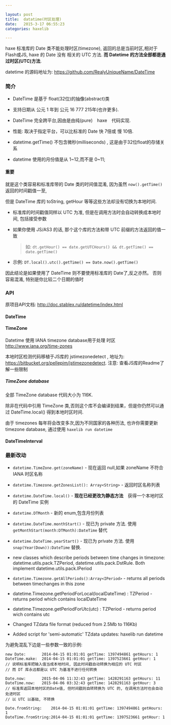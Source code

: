 ```yaml
---

layout: post
title:  datatime(时区处理)
date:   2015-3-17 06:55:23
categories: haxelib

---
```


haxe 标准库的 Date 类不能处理时区(timezone), 返回的总是当前时区,相对于 Flash或JS, haxe 的 Date 没有 相关的 UTC 方法.
**而 Datetime 的方法全部都是通过时区(UTC)方法**.

datetime 的源码地址为: <https://github.com/RealyUniqueName/DateTime>

<!-- more -->


### 简介

* DateTime 是基于 float(32位)的抽像(abstract)类

* 支持日期从 公元 1 年到 公元 16 777 215年(也许更多).

* DateTime 完全跨平台,因由是由纯(pure)　haxe　代码实现.

* 性能: 取决于指定平台，可以比标准的 Date 快 7倍或 慢 10倍.

* datetime.getTime() 不包含微秒(milliseconds) , 这是由于32位float的存储关系

* datetime 使用的月份值是从 1~12,而不是 0~11;

#### 重要

就是这个类容易和标准库带的 Date 类的时间值混淆, 因为虽然 `now().getTime()` 返回的时间戳值一至,

但是 DateTime 库的 toString, getHour 等等这些方法却没有切换为本地时间.

* 标准库的时间戳值同样以 UTC 为准, 但是在调用方法时会自动转换成本地时间, 包括接受参数

* 如果你使用 JS/AS3 的话, 那个这个库的方法和带 UTC 前缀的方法返回的值一致

  > 如: `dt.getHour() == date.getUTCHours() && dt.getTime() == date.getTime()`

* 示例: `DT.local().utc().getTime() == Date.now().getTime()`

因此结论是如果使用了 DateTime 则不要使用标准库的 Date了,反之亦然。 否则容易混淆, 特别是你比较二个日期的值时

### API

原项目API文档: <http://doc.stablex.ru/datetime/index.html>

#### DateTime


#### TimeZone

Datetime 使用 IANA timezone database用于处理 时区  <http://www.iana.org/time-zones>

本地时区检测代码移植于JS库的 jstimezonedetect , 地址为: <https://bitbucket.org/pellepim/jstimezonedetect>.
注意: 查看JS库的Readme了解一些限制

##### TimeZone database

全部 TimeZone database 代码大小为 116K.

除非在代码中引用 TimeZone 类,否则这个库不会编译到结果，但是你仍然可以通过 DateTime.local() 得到本地时区时间.

由于 timezones 每年将会改变多次,因为不同国家的各种历法, 也许你需要更新 timezone database,
通过使用 `haxelib run datetime`

#### DateTimeInterval


### 最新改动

* `datetime.TimeZone.get(zoneName)` - 现在返回 null,如果 zoneName 不符合 IANA 时区名称

* `datetime.Timezone.getZonesList(): Array<String>` - 返回时区名称列表

* `datetime.DateTime.local()` - **现在已经更改为静态方法**　获得一个本地时区的 DateTime 实例

* `datetime.DTMonth`  - 新的 enum,包含月份列表

* `datetime.DateTime.monthStart()` - 现已为 private 方法. 使用 `getMonthStart(month:DTMonth):DateTime` 替代

* `datetime.DateTime.yearStart()` - 现已为 private 方法. 使用 `snap(Year(Down)):DateTime` 替换.

* new classes which describe periods between time changes in timezone: datetime.utils.pack.TZPeriod, datetime.utils.pack.DstRule. Both implement datetime.utils.pack.IPeriod

* `datetime.Timezone.getAllPeriods():Array<IPeriod>` - returns all periods between timechanges in this zone

* datetime.Timezone.getPeriodForLocal(localDateTime) : TZPeriod - returns period which contains localDateTime

* datetime.Timezone.getPeriodForUtc(utc) : TZPeriod - returns period wich contains utc

* Changed TZdata file format (reduced from 2.5Mb to 116Kb)

* Added script for 'semi-automatic' TZdata updates: haxelib run datetime


为避免混乱下边是一些参数一致的示例:

```
new Date:		2014-04-15 01:01:01 getTime: 1397494861	getHours: 1
DateTime.make:	2014-04-15 01:01:01	getTime: 1397523661	getHour: 1
// 说明标准库把输入值当成本地时间, 因此时间戳自动转换为相应的 UTC 时区
// 而 DT 库永远都是以 UTC 为基准不进行任何转换

Date.now:		2015-04-06 11:32:43 getTime: 1428291163	getHours: 11
DateTime.now:	2015-04-06 03:32:43	getTime: 1428291163	getHour: 3
// 标准库返回本地时区的Date值, 但时间戳则自转转换为 UTC 的, 在调用方法时也会自动处进时区
// 以 UTC 以基础, 不转换

Date.fromString:	2014-04-15 01:01:01 getTime: 1397494861	getHours: 1
DateTime.fromString:2014-04-15 01:01:01	getTime: 1397523661	getHour: 1
```
